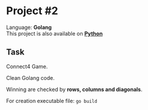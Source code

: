 Project #2
=================

Language: **Golang**  
This project is also available on
[**Python**](https://github.com/RasselJohn/diff-python-projects/tree/master/project5)

Task
------

Connect4 Game.

Clean Golang code.

Winning are checked by **rows, columns and diagonals**.

For creation executable file:
`go build`
